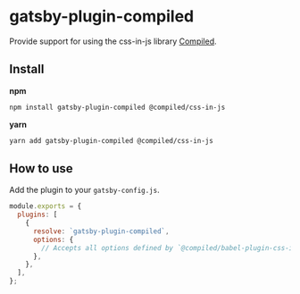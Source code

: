 # gatsby-plugin-compiled

Provide support for using the css-in-js library [Compiled](https://compiledcssinjs.com).

## Install

**npm**

```sh
npm install gatsby-plugin-compiled @compiled/css-in-js
```

**yarn**

```sh
yarn add gatsby-plugin-compiled @compiled/css-in-js
```

## How to use

Add the plugin to your `gatsby-config.js`.

```js
module.exports = {
  plugins: [
    {
      resolve: `gatsby-plugin-compiled`,
      options: {
        // Accepts all options defined by `@compiled/babel-plugin-css-in-js` plugin.
      },
    },
  ],
};
```